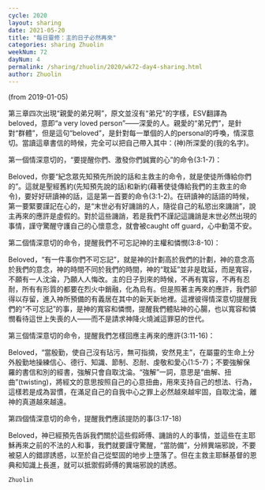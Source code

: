```yaml
---
cycle: 2020
layout: sharing
date: 2021-05-20
title: "每日靈修：主的日子必然再來"
categories: sharing Zhuolin
weekNum: 72
dayNum: 4
permalink: /sharing/zhuolin/2020/wk72-day4-sharing.html
author: Zhuolin
---
```

(from 2019-01-05)

第三章四次出現“親愛的弟兄啊”，原文並沒有“弟兄”的字樣，ESV翻譯為beloved，意即“a very loved person”——深愛的人。親愛的“弟兄們”，是針對“群體”，但是這句“beloved”，是針對每一單個的人的personal的呼喚，情深意切。當讀這章書信的時候，完全可以把自己帶入其中：(神)所深愛的(我的名字)。  

第一個情深意切的，“要提醒你們、激發你們誠實的心”的命令(3:1-7)：  

Beloved，你要“紀念眾先知預先所說的話和主救主的命令，就是使徒所傳給你們的”。這就是聖經舊約(先知預先說的話)和新約(藉著使徒傳給我們的主救主的命令)，要好好研讀神的話，這是第一首要的命令(3:1-2)。在研讀神的話語的時候，第一要緊要謹記在心的，是“末世必有好譏誚的人，隨從自己的私慾出來譏誚”，說主再來的應許是虛假的。對於這些譏誚，若是我們不謹記這譏誚是末世必然出現的事情，謹守驚醒守護自己的心懷意念，就會被caught off guard，心中動蕩不安。  

第二個情深意切的命令，提醒我們不可忘記神的主權和憐憫(3:8-10)：  

Beloved，“有一件事你們不可忘記”，就是神的計劃高於我們的計劃，神的意念高於我們的意念，神的時間不同於我們的時間，神的“耽延”並非是耽延，而是寬容，不願有一人沈淪，乃願人人悔改。主的日子到來的時候，不再有寬容，不再有忍耐，所有有形質的都要在烈火中銷融，化為烏有。但是照著主再來的應許，我們卻得以存留，進入神所預備的有義居在其中的新天新地裡。這裡彼得情深意切提醒我們的“不可忘記”的事，是神的寬容和憐憫，提醒我們體貼神的心腸，也以寬容和憐憫看待這世上失喪的人——而不是請求神降火燒滅這罪惡的世代。  

第三個情深意切的命令，提醒我們怎樣回應主再來的應許(3:11-16)：  

Beloved，“當殷勤，使自己沒有玷污，無可指摘，安然見主”，在屬靈的生命上分外殷勤地操練信心、德行、知識、節制、忍耐、虔敬和愛心(1:5-7)；不要強解保羅的書信和別的經書，強解只會自取沈淪。“強解”一詞，意思是“曲解、扭曲”(twisting)，將經文的意思按照自己的心意扭曲，用來支持自己的想法、行為，這樣若是成為習慣，在滿足自己的自我中心之罪上必然越來越牢固，自取沈淪，離神的真道越來越遠。  

第四個情深意切的命令，提醒我們應該提防的事(3:17-18)  

Beloved，神已經預先告訴我們關於這些假師傅、譏誚的人的事情，並這些在主耶穌再來之前的不法的人和事，我們就要謹守驚醒，“當防備”，分辨異端邪說，不要被惡人的錯謬誘惑，以至於自己從堅固的地步上墮落了。但在主救主耶穌基督的恩典和知識上長進，就可以抵禦假師傅的異端邪說的誘惑。  

`Zhuolin`  
